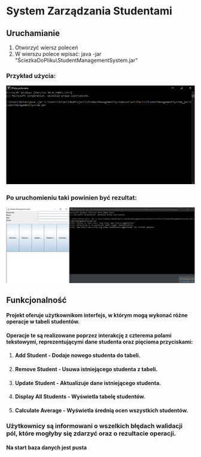 # System Zarządzania Studentami

## Uruchamianie

1. Otworzyć wiersz poleceń
2. W wierszu polece wpisać: java -jar "ŚcieżkaDoPliku\StudentManagementSystem.jar"

### Przykład użycia:
![img.png](assets/cmd.png)
### Po uruchomieniu taki powinien być rezultat:
![Uruchomiona aplikacja po wpisaniu komendy](assets/app.png)

## Funkcjonalność

#### Projekt oferuje użytkownikom interfejs, w którym mogą wykonać różne operacje w tabeli studentów.

#### Operacje te są realizowane poprzez interakcję z czterema polami tekstowymi, reprezentującymi dane studenta oraz pięcioma przyciskami:
1. #### Add Student - Dodaje nowego studenta do tabeli.
2. #### Remove Student - Usuwa istniejącego studenta z tabeli.
3. #### Update Student - Aktualizuje dane istniejącego studenta.
4. #### Display All Students - Wyświetla tabelę studentów.
5. #### Calculate Average - Wyświetla średnią ocen wszystkich studentów.

### Użytkownicy są informowani o wszelkich błędach walidacji pól, które mogłyby się zdarzyć oraz o rezultacie operacji.

#### Na start baza danych jest pusta